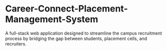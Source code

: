 # Career-Connect-Placement-Management-System
A full-stack web application designed to streamline the campus recruitment process by bridging the gap between students, placement cells, and recruiters.
